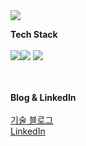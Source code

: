 <!--
**thsamajiki/thsamajiki** is a ✨ _special_ ✨ repository because its `README.md` (this file) appears on your GitHub profile.

Here are some ideas to get you started:

- 🔭 I’m currently working on ...
- 🌱 I’m currently learning ...
- 👯 I’m looking to collaborate on ...
- 🤔 I’m looking for help with ...
- 💬 Ask me about ...
- 📫 How to reach me: ...
- 😄 Pronouns: ...
- ⚡ Fun fact: ...
-->
<img src="https://scontent-ssn1-1.xx.fbcdn.net/v/t1.6435-9/52778897_2901628753184288_8614691470688911360_n.jpg?_nc_cat=108&ccb=1-7&_nc_sid=730e14&_nc_ohc=lRMClUxJD8YAX-FGjMq&_nc_ht=scontent-ssn1-1.xx&oh=00_AT_ECdqQOArsezVKi9JAYKu8NdCOZN8ZohQaxX56Ze4xoA&oe=63795D98">

<strong>Tech Stack</strong><br><br>
<img src="https://img.shields.io/badge/Android-3DDC84?style=for-the-badge&logo=Android&logoColor=white"><img src="https://img.shields.io/badge/Java-1E8CBE?style=for-the-badge&logo=Java&logoColor=white">
<img src="https://img.shields.io/badge/Kotlin-7F52FF?style=for-the-badge&logo=Kotlin&logoColor=white">


<br><br>
<strong>Blog & LinkedIn</strong><br><br>
<a href="https://rift-dash-c20.notion.site/" target="_blank">기술 블로그</a><br>
<a href="https://www.linkedin.com/in/stardust-hoggy-94b0b2247/" target="_blank">LinkedIn</a>
